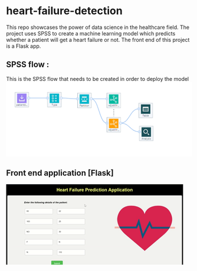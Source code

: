 # heart-failure-detection
This repo showcases the power of data science in the healthcare field. The project uses SPSS to create a machine learning model which predicts whether a patient will get a heart failure or not. The front end of this project is a Flask app.


## SPSS flow :
This is the SPSS flow that needs to be created in order to deploy the model
<img src = https://github.com/anchalbhalla/heart-failure-detection/blob/master/pic1.png > 

## Front end application [Flask]

<img src = "https://github.com/anchalbhalla/heart-failure-detection/blob/master/gifs/app.gif">
